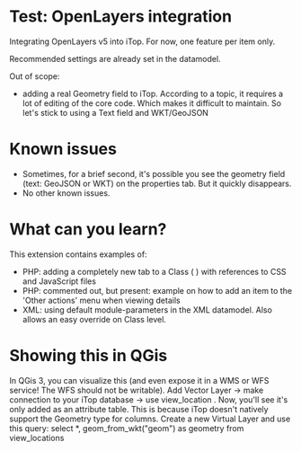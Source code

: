 # Test: OpenLayers integration

Integrating OpenLayers v5 into iTop.
For now, one feature per item only.

Recommended settings are already set in the datamodel.

Out of scope:
- adding a real Geometry field to iTop. According to a topic, it requires a lot of editing of the core code. Which makes it difficult to maintain. So let's stick to using a Text field and WKT/GeoJSON

# Known issues
* Sometimes, for a brief second, it's possible you see the geometry field (text: GeoJSON or WKT) on the properties tab. But it quickly disappears.
* No other known issues.

# What can you learn?
This extension contains examples of:
* PHP: adding a completely new tab to a Class ( <method id="DisplayBareRelations method"> ) with references to CSS and JavaScript files
* PHP: commented out, but present: example on how to add an item to the 'Other actions' menu when viewing details
* XML: using default module-parameters in the XML datamodel. Also allows an easy override on Class level.

# Showing this in QGis
In QGis 3, you can visualize this (and even expose it in a WMS or WFS service! The WFS should not be writable).
Add Vector Layer -> make connection to your iTop database -> use view_location .
Now, you'll see it's only added as an attribute table. This is because iTop doesn't natively support the Geometry type for columns.
Create a new Virtual Layer and use this query: select *, geom_from_wkt("geom") as geometry from view_locations 
